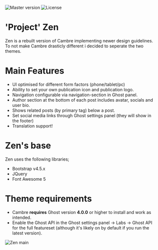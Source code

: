 ![Master version](https://img.shields.io/github/package-json/v/PixelatedDeveloper/zen/master?style=flat-square)
![License](https://img.shields.io/github/license/PixelatedDeveloper/zen?style=flat-square)

# 'Project' Zen
Zen is a rebuilt version of Cambre implementing newer design guidelines. To not make Cambre drasticly different i decided to seperate the two themes.

# Main Features
- UI optimised for different form factors (phone/tablet/pc)
- Ability to set your own publication icon and publication logo.
- Navigation configurable via navigation-section in Ghost panel.
- Author section at the bottom of each post includes avatar, socials and user bio.
- Shows related posts (by primary tag) below a post.
- Set social media links through Ghost settings panel (they will show in the footer)
- Translation support!

# Zen's base
Zen uses the following libraries;
- Bootstrap v4.5.x
- JQuery
- Font Awesome 5

# Theme requirements
- Cambre **requires** Ghost version **4.0.0** or higher to install and work as intended. 
- Enable the Ghost API in the Ghost settings panel -> Labs -> Ghost API for the full featureset (although it's likely on by default if you run the latest version).

![Zen main](https://github.com/PixelatedDeveloper/zen/raw/master/assets/screenshot-desktop.png)